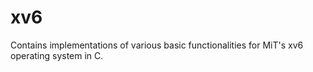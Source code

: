 # xv6
Contains implementations of various basic functionalities for MiT's xv6 operating system in C. 

